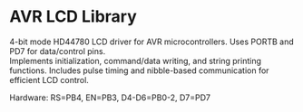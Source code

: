 # AVR LCD Library

4-bit mode HD44780 LCD driver for AVR microcontrollers. Uses PORTB and PD7 for data/control pins. <br> Implements initialization, command/data writing, and string printing functions. Includes pulse timing and nibble-based communication for efficient LCD control. <br>

Hardware: RS=PB4, EN=PB3, D4-D6=PB0-2, D7=PD7

